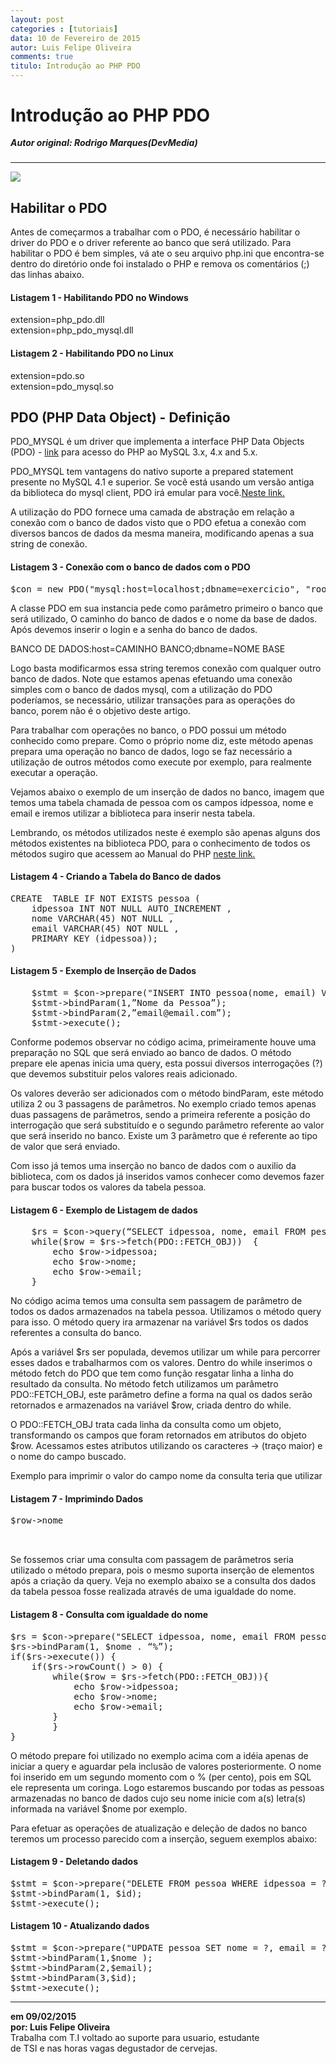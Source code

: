 ```yaml
---
layout: post
categories : [tutoriais]
data: 10 de Fevereiro de 2015
autor: Luis Felipe Oliveira
comments: true
titulo: Introdução ao PHP PDO
---
```

<style>
li.L0,
li.L1,
li.L2,
li.L3,
li.L5,
li.L6,
li.L7,
li.L8 { list-style-type: decimal !important }
</style>

<h1>Introdução ao PHP PDO</h1>
<h5 style="margin-top:-1px;">Autor original: Rodrigo Marques(DevMedia)</h5>
<hr>

<img class="image-show img-responsive" src="{{ site.baseurl }}/img/pdo-em-php.jpg"><img>

<div class="post-content">
<h2>Habilitar o PDO</h2>
<p>Antes de começarmos a trabalhar com o PDO, é necessário habilitar o driver do PDO e o driver referente ao banco que será utilizado. Para habilitar o PDO é bem simples, vá ate o seu arquivo php.ini que encontra-se dentro do diretório onde foi instalado o PHP e remova os comentários (;) das linhas abaixo.</p>

<h4><strong>Listagem 1 - Habilitando PDO no Windows</strong></h4>

<p>extension=php_pdo.dll<br>
extension=php_pdo_mysql.dll</p>

<h4><strong>Listagem 2 - Habilitando PDO no Linux</strong></h4>

<p>extension=pdo.so<br>
extension=pdo_mysql.so</p>

<h2>PDO (PHP Data Object) - Definição</h2>
<p>PDO_MYSQL é um driver que implementa a interface PHP Data Objects (PDO) - <a href="http://www.php.net/manual/pt_BR/intro.pdo.php">link</a>  para acesso do PHP ao MySQL 3.x, 4.x and 5.x.</p>

<p>PDO_MYSQL tem vantagens do nativo suporte a prepared statement presente no MySQL 4.1 e superior. Se você está usando um versão antiga da biblioteca do mysql client, PDO irá emular para você.<a href="http://php.net/manual/pt_BR/ref.pdo-mysql.php">Neste link.</a></p>

<p>A utilização do PDO fornece uma camada de abstração em relação a conexão com o banco de dados visto que o PDO efetua a conexão com diversos bancos de dados da mesma maneira, modificando apenas a sua string de conexão.</p>

<h4><strong>Listagem 3 - Conexão com o banco de dados com o PDO</strong></h4>

<pre class="prettyprint linenums">
$con = new PDO("mysql:host=localhost;dbname=exercicio", "root", "senha");
</pre>

A classe PDO em sua instancia pede como parâmetro primeiro o banco que será utilizado, O caminho do banco de dados e o nome da base de dados. Após devemos inserir o login e a senha do banco de dados.</p>

<p>BANCO DE DADOS:host=CAMINHO BANCO;dbname=NOME BASE</p>

<p>Logo basta modificarmos essa string teremos conexão com qualquer outro banco de dados. Note que estamos apenas efetuando uma conexão simples com o banco de dados mysql, com a utilização do PDO poderíamos, se necessário, utilizar transações para as operações do banco, porem não é o objetivo deste artigo.</p>

<p>Para trabalhar com operações no banco, o PDO possui um método conhecido como prepare. Como o próprio nome diz, este método apenas prepara uma operação no banco de dados, logo se faz necessário a utilização de outros métodos como execute por exemplo, para realmente executar a operação.</p>

<p>Vejamos abaixo o exemplo de um inserção de dados no banco, imagem que temos uma tabela chamada de pessoa com os campos idpessoa, nome e email e iremos utilizar a biblioteca para inserir nesta tabela.</p>

<p>Lembrando, os métodos utilizados neste é exemplo são apenas alguns dos métodos existentes na biblioteca PDO, para o conhecimento de todos os métodos sugiro que acessem ao Manual do PHP <a href="http://www.php.net/manual/pt_BR/book.pdo.php">neste link.</a></p>

<h4><strong>Listagem 4 - Criando a Tabela do Banco de dados</strong></h4>

<pre class="prettyprint linenums">
CREATE  TABLE IF NOT EXISTS pessoa (
  	idpessoa INT NOT NULL AUTO_INCREMENT ,
  	nome VARCHAR(45) NOT NULL ,
  	email VARCHAR(45) NOT NULL ,
  	PRIMARY KEY (idpessoa));
)
</pre>

<h4><strong>Listagem 5 - Exemplo de Inserção de Dados</strong></h4>

<pre class="prettyprint linenums">
	$stmt = $con->prepare("INSERT INTO pessoa(nome, email) VALUES(?, ?)");
	$stmt->bindParam(1,”Nome da Pessoa”);
	$stmt->bindParam(2,”email@email.com”);
	$stmt->execute();
</pre>

<p>Conforme podemos observar no código acima, primeiramente houve uma preparação no SQL que será enviado ao banco de dados. O método prepare ele apenas inicia uma query, esta possui diversos interrogações (?) que devemos substituir pelos valores reais adicionado.</p>

<p>Os valores deverão ser adicionados com o método bindParam, este método utiliza 2 ou 3 passagens de parâmetros. No exemplo criado temos apenas duas passagens de parâmetros, sendo a primeira referente a posição do interrogação que será substituído e o segundo parâmetro referente ao valor que será inserido no banco. Existe um 3 parâmetro que é referente ao tipo de valor que será enviado.</p>

<p>Com isso já temos uma inserção no banco de dados com o auxilio da biblioteca, com os dados já inseridos vamos conhecer como devemos fazer para buscar todos os valores da tabela pessoa.</p>

<h4><strong>Listagem 6 - Exemplo de Listagem de dados</strong></h4>

<pre class="prettyprint linenums">
	$rs = $con->query(“SELECT idpessoa, nome, email FROM pessoa”);
	while($row = $rs->fetch(PDO::FETCH_OBJ))  {
		echo $row->idpessoa;
		echo $row->nome;
		echo $row->email;
	}
</pre>

<p>No código acima temos uma consulta sem passagem de parâmetro de todos os dados armazenados na tabela pessoa. Utilizamos o método query para isso. O método query ira armazenar na variável $rs todos os dados referentes a consulta do banco.</p>

<p>Após a variável $rs ser populada, devemos utilizar um while para percorrer esses dados e trabalharmos com os valores. Dentro do while inserimos o método fetch do PDO que tem como função resgatar linha a linha do resultado da consulta. No método fetch utilizamos um parâmetro PDO::FETCH_OBJ, este parâmetro define a forma na qual os dados serão retornados e armazenados na variável $row, criada dentro do while.</p>

<p>O PDO::FETCH_OBJ trata cada linha da consulta como um objeto, transformando os campos que foram retornados em atributos do objeto $row. Acessamos estes atributos utilizando os caracteres -> (traço maior) e o nome do campo buscado.</p>

<p>Exemplo para imprimir o valor do campo nome da consulta teria que utilizar</p>

<h4><strong>Listagem 7 - Imprimindo Dados</strong></h4>

<pre class="prettyprint linenums">
$row->nome<br><br> 
</pre>

<p>Se fossemos criar uma consulta com passagem de parâmetros seria utilizado o método prepara, pois o mesmo suporta inserção de elementos após a criação da query. Veja no exemplo abaixo se a consulta dos dados da tabela pessoa fosse realizada através de uma igualdade do nome.</p>

<h4><strong>Listagem 8 - Consulta com igualdade do nome</strong></h4>

<pre class="prettyprint linenums">
$rs = $con->prepare("SELECT idpessoa, nome, email FROM pessoa WHERE nome LIKE ?");
$rs->bindParam(1, $nome . “%”);
if($rs->execute()) {
	if($rs->rowCount() > 0) {
		while($row = $rs->fetch(PDO::FETCH_OBJ)){
			echo $row->idpessoa;
			echo $row->nome;
			echo $row->email;
		}
        }    
}
</pre>

<p>O método prepare foi utilizado no exemplo acima com a idéia apenas de iniciar a query e aguardar pela inclusão de valores posteriormente. O nome foi inserido em um segundo momento com o % (per cento), pois em SQL ele representa um coringa. Logo estaremos buscando por todas as pessoas armazenadas no banco de dados cujo seu nome inicie com a(s) letra(s) informada na variável $nome por exemplo.</p>

<p>Para efetuar as operações de atualização e deleção de dados no banco teremos um processo parecido com a inserção, seguem exemplos abaixo:</p>

<h4><strong>Listagem 9 - Deletando dados</strong></h4>

<pre class="prettyprint linenums">
$stmt = $con->prepare("DELETE FROM pessoa WHERE idpessoa = ?");
$stmt->bindParam(1, $id);
$stmt->execute();
</pre>

<h4><strong>Listagem 10 - Atualizando dados</strong></h4>

<pre class="prettyprint linenums">
$stmt = $con->prepare("UPDATE pessoa SET nome = ?, email = ? WHERE idpessoa = ?");
$stmt->bindParam(1,$nome );
$stmt->bindParam(2,$email);
$stmt->bindParam(3,$id);
$stmt->execute();
</pre>

</div>
<hr>

<div class="info-post">
<b>em 09/02/2015 <br/>
por:  Luis Felipe Oliveira </b><br/>
<div class="image-author-luis"></div>
<div class="author-description-luis">
	Trabalha com T.I voltado ao suporte para usuario, estudante<br/> de TSI e nas horas vagas degustador de cervejas.
</div>
</div>

